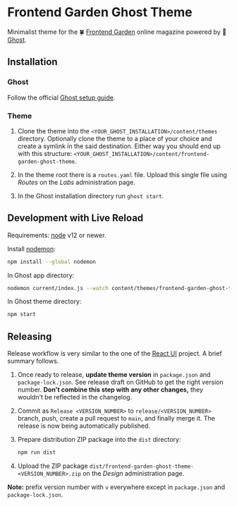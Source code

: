 # Frontend Garden Ghost Theme

Minimalist theme for the 🍀 [Frontend Garden](https://frontend.garden) online
magazine powered by 👻 [Ghost](https://ghost.org).

## Installation

### Ghost

Follow the official [Ghost setup guide](https://ghost.org/docs/setup/).

### Theme

1. Clone the theme into the `<YOUR_GHOST_INSTALLATION>/content/themes`
   directory. Optionally clone the theme to a place of your choice and create
   a symlink in the said destination. Either way you should end up with this
   structure:
   `<YOUR_GHOST_INSTALLATION>/content/frontend-garden-ghost-theme`.

2. In the theme root there is a `routes.yaml` file. Upload this single file
   using _Routes_ on the _Labs_ administration page.

3. In the Ghost installation directory run `ghost start`.

## Development with Live Reload

Requirements: [node](https://nodejs.org) v12 or newer.

Install [nodemon](https://nodemon.io):

```bash
npm install --global nodemon
```

In Ghost app directory:

```bash
nodemon current/index.js --watch content/themes/frontend-garden-ghost-theme --ext hbs,js,css
```

In Ghost theme directory:

```bash
npm start
```

## Releasing

Release workflow is very similar to the one of the
[React UI](https://react-ui.io/contribute/releasing) project. A brief summary
follows.

1. Once ready to release, **update theme version** in `package.json` and
   `package-lock.json`. See release draft on GitHub to get the right version
   number. **Don't combine this step with any other changes,** they wouldn't be
   reflected in the changelog.

2. Commit as `Release <VERSION_NUMBER>` to `release/<VERSION_NUMBER>` branch,
   push, create a pull request to `main`, and finally merge it. The release is
   now being automatically published.

3. Prepare distribution ZIP package into the `dist` directory:

   ```bash
   npm run dist
   ```

4. Upload the ZIP package
   `dist/frontend-garden-ghost-theme-<VERSION_NUMBER>.zip` on the _Design_
   administration page.

**Note:** prefix version number with `v` everywhere except in `package.json` and
`package-lock.json`.
